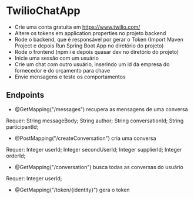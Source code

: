 # TwilioChatApp

- Crie uma conta gratuita em https://www.twilio.com/
- Altere os tokens em application.properties no projeto backend
- Rode o backend, que é responsável por gerar o Token (Import Maven Project e depois Run Spring Boot App no diretório do projeto)
- Rode o frontend (npm i e depois quasar dev no diretório do projeto)
- Inicie uma sessão com um usuário
- Crie um chat com outro usuário, inserindo um id da empresa do fornecedor e do orçamento para chave
- Envie mensagens e teste os comportamentos 

## Endpoints

- @GetMapping("/messages") recupera as mensagens de uma conversa

Requer:
	 String messageBody;
	 String author;
	 String conversationId;	
	 String participantId;
	
- @PostMapping("/createConversation") cria uma conversa
 
Requer:
	 Integer userId;
	 Integer secondUserId;
	 Integer supplierId;
	 Integer orderId;
   
- @GetMapping("/conversation") busca todas as conversas do usuário

Requer:
	 Integer userId;
	
- @GetMapping("/token/{identity}") gera o token
